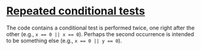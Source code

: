 # [Repeated conditional tests](https://spotbugs.readthedocs.io/en/latest/bugDescriptions.html#RpC_REPEATED_CONDITIONAL_TEST)

The code contains a conditional test is performed twice, one right after the other
(e.g., `x == 0 || x == 0`). Perhaps the second occurrence is intended to be something else
(e.g., `x == 0 || y == 0`).